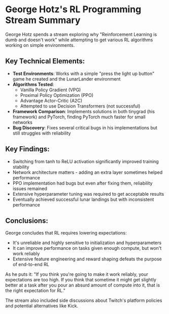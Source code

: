 # George Hotz's RL Programming Stream Summary

George Hotz spends a stream exploring why "Reinforcement Learning is dumb and doesn't work" while attempting to get various RL algorithms working on simple environments.

## Key Technical Elements:

- **Test Environments**: Works with a simple "press the light up button" game he created and the LunarLander environment
- **Algorithms Tested**:
  - Vanilla Policy Gradient (VPG)
  - Proximal Policy Optimization (PPO)
  - Advantage Actor-Critic (A2C)
  - Attempted to use Decision Transformers (not successful)
- **Framework Comparison**: Implements solutions in both tinygrad (his framework) and PyTorch, finding PyTorch much faster for small networks
- **Bug Discovery**: Fixes several critical bugs in his implementations but still struggles with reliability

## Key Findings:

- Switching from tanh to ReLU activation significantly improved training stability
- Network architecture matters - adding an extra layer sometimes helped performance
- PPO implementation had bugs but even after fixing them, reliability issues remained
- Extensive hyperparameter tuning was required to get acceptable results
- Eventually achieved successful lunar landings but with inconsistent performance

## Conclusions:

George concludes that RL requires lowering expectations:
- It's unreliable and highly sensitive to initialization and hyperparameters
- It can improve performance on tasks given enough compute, but won't work reliably
- Extensive feature engineering and reward shaping defeats the purpose of end-to-end RL

As he puts it: "If you think you're going to make it work reliably, your expectations are too high. If you think that sometime it might get slightly better at a task after you pour an absurd amount of compute into it, that is the right expectation for RL."

The stream also included side discussions about Twitch's platform policies and potential alternatives like Kick.